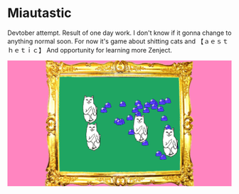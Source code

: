 # Miautastic

Devtober attempt. Result of one day work. I don't know if it gonna change to anything normal soon. For now it's game about shitting cats and 【﻿ａｅｓｔｈｅｔｉｃ】 And opportunity for learning more Zenject. 

![alt text](screenshots/mrau.png "mrau")